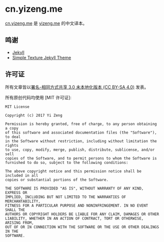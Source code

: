 # cn.yizeng.me

[cn.yizeng.me](http://cn.yizeng.me) 是 [yizeng.me](http://yizeng.me) 的中文译本。

## 鸣谢

- [Jekyll](http://jekyllrb.com/)
- [Simple Texture Jekyll Theme](https://github.com/yizeng/jekyll-theme-simple-texture)

## 许可证
所有文章皆以[署名-相同方式共享 3.0 未本地化版本 (CC BY-SA 4.0)](http://creativecommons.org/licenses/by-sa/4.0/deed.zh) 发表。

所有原创代码均使用 [MIT 许可证]:

    MIT License

    Copyright (c) 2017 Yi Zeng

    Permission is hereby granted, free of charge, to any person obtaining a copy
    of this software and associated documentation files (the "Software"), to deal
    in the Software without restriction, including without limitation the rights
    to use, copy, modify, merge, publish, distribute, sublicense, and/or sell
    copies of the Software, and to permit persons to whom the Software is
    furnished to do so, subject to the following conditions:

    The above copyright notice and this permission notice shall be included in all
    copies or substantial portions of the Software.

    THE SOFTWARE IS PROVIDED "AS IS", WITHOUT WARRANTY OF ANY KIND, EXPRESS OR
    IMPLIED, INCLUDING BUT NOT LIMITED TO THE WARRANTIES OF MERCHANTABILITY,
    FITNESS FOR A PARTICULAR PURPOSE AND NONINFRINGEMENT. IN NO EVENT SHALL THE
    AUTHORS OR COPYRIGHT HOLDERS BE LIABLE FOR ANY CLAIM, DAMAGES OR OTHER
    LIABILITY, WHETHER IN AN ACTION OF CONTRACT, TORT OR OTHERWISE, ARISING FROM,
    OUT OF OR IN CONNECTION WITH THE SOFTWARE OR THE USE OR OTHER DEALINGS IN THE
    SOFTWARE.
